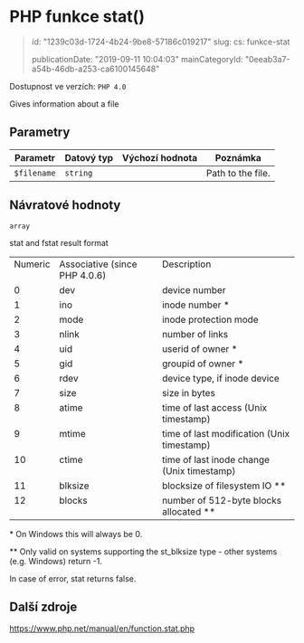 PHP funkce stat()
=================

> id: "1239c03d-1724-4b24-9be8-57186c019217"
> slug:
> 	cs: funkce-stat
>
> publicationDate: "2019-09-11 10:04:03"
> mainCategoryId: "0eeab3a7-a54b-46db-a253-ca6100145648"

Dostupnost ve verzích: `PHP 4.0`

Gives information about a file


Parametry
--------------

| Parametr | Datový typ | Výchozí hodnota | Poznámka |
|-----|-----|-----|-----|
| `$filename` | `string` |  | Path to the file. |


Návratové hodnoty
----------------

`array`

<table>
stat and fstat result
format
<tr valign="top">
<td>Numeric</td>
<td>Associative (since PHP 4.0.6)</td>
<td>Description</td>
</tr>
<tr valign="top">
<td>0</td>
<td>dev</td>
<td>device number</td>
</tr>
<tr valign="top">
<td>1</td>
<td>ino</td>
<td>inode number *</td>
</tr>
<tr valign="top">
<td>2</td>
<td>mode</td>
<td>inode protection mode</td>
</tr>
<tr valign="top">
<td>3</td>
<td>nlink</td>
<td>number of links</td>
</tr>
<tr valign="top">
<td>4</td>
<td>uid</td>
<td>userid of owner *</td>
</tr>
<tr valign="top">
<td>5</td>
<td>gid</td>
<td>groupid of owner *</td>
</tr>
<tr valign="top">
<td>6</td>
<td>rdev</td>
<td>device type, if inode device</td>
</tr>
<tr valign="top">
<td>7</td>
<td>size</td>
<td>size in bytes</td>
</tr>
<tr valign="top">
<td>8</td>
<td>atime</td>
<td>time of last access (Unix timestamp)</td>
</tr>
<tr valign="top">
<td>9</td>
<td>mtime</td>
<td>time of last modification (Unix timestamp)</td>
</tr>
<tr valign="top">
<td>10</td>
<td>ctime</td>
<td>time of last inode change (Unix timestamp)</td>
</tr>
<tr valign="top">
<td>11</td>
<td>blksize</td>
<td>blocksize of filesystem IO **</td>
</tr>
<tr valign="top">
<td>12</td>
<td>blocks</td>
<td>number of 512-byte blocks allocated **</td>
</tr>
</table>
* On Windows this will always be 0.
</p>
<p>
** Only valid on systems supporting the st_blksize type - other
systems (e.g. Windows) return -1.
</p>
<p>
In case of error, stat returns false.

Další zdroje
------------

https://www.php.net/manual/en/function.stat.php
